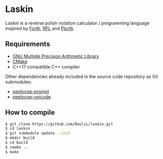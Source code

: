 # Laskin

*Laskin* is a reverse polish notation calculator / programming language
inspired by [Forth], [RPL] and [Plorth].

## Requirements

* [GNU Multiple Precision Arithmetic Library]
* [CMake]
* C++17 compatible C++ compiler

Other dependencies already included in the source code repository as Git
submodules:

* [peelocpp-prompt]
* [peelocpp-unicode]

## How to compile

```bash
$ git clone https://github.com/RauliL/laskin.git
$ cd laskin
$ git submodule update --init
$ mkdir build
$ cd build
$ cmake ..
$ make
```

[Forth]: https://en.wikipedia.org/wiki/Forth_%28programming_language%29
[RPL]: https://en.wikipedia.org/wiki/RPL_(programming_language)
[Plorth]: https://plorth.org
[GNU Multiple Precision Arithmetic Library]: https://gmplib.org/
[CMake]: https://cmake.org/
[peelocpp-prompt]: https://github.com/peelonet/peelocpp-prompt
[peelocpp-unicode]: https://github.com/peelonet/peelocpp-unicode
